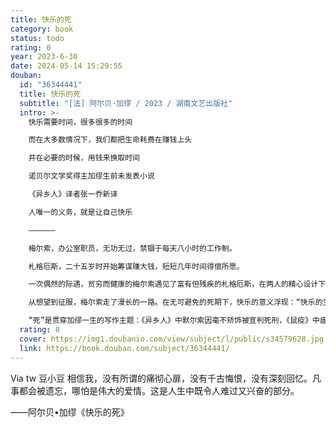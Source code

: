 ```yaml
---
title: 快乐的死
category: book
status: todo
rating: 0
year: 2023-6-30
date: 2024-05-14 15:29:55
douban:
  id: "36344441"
  title: 快乐的死
  subtitle: "[法] 阿尔贝·加缪 / 2023 / 湖南文艺出版社"
  intro: >-
    快乐需要时间，很多很多的时间

    而在大多数情况下，我们都把生命耗费在赚钱上头

    并在必要的时候，用钱来换取时间

    诺贝尔文学奖得主加缪生前未发表小说

    《异乡人》译者张一乔新译

    人唯一的义务，就是让自己快乐

    ——————

    梅尔索，办公室职员，无功无过，禁锢于每天八小时的工作制。

    札格厄斯，二十五岁时开始筹谋赚大钱，短短几年时间得偿所愿。

    一次偶然的际遇，贫穷而健康的梅尔索遇见了富有但残疾的札格厄斯，在两人的精心设计下，梅尔索获得了大笔财富，尝试了不同的生活方式，最后幸福地死去。

    从想望到征服，梅尔索走了漫长的一路。在无可避免的死期下，快乐的意义浮现：“快乐的生活没有所谓长短这回事，你觉得快乐就是快乐，没什么好讨论的，连死亡也不会构成任何阻碍——在那种情况下，死亡只是幸福的一个插曲罢了。”

    “死”是贯穿加缪一生的写作主题：《异乡人》中默尔索因毫不矫饰被宣判死刑，《鼠疫》中瘟疫肆虐全城，《卡利古拉》中暴君任意处死臣民……“加缪曾经也这样表达过身为一个作家，所要表达的东西其实并不多，作家其实会一遍又一遍写同一本书，但这本书的写法每一遍都是不同的。”（一之）《快乐的死》是加缪的首部小说作品，梅尔索的抉择和省思，也预告了加缪日后的其他小说和论述。
  rating: 8
  cover: https://img1.doubanio.com/view/subject/l/public/s34579628.jpg
  link: https://book.douban.com/subject/36344441/
---
```


Via tw 豆小豆 相信我，没有所谓的痛彻心扉，没有千古悔恨，没有深刻回忆。凡事都会被遗忘，哪怕是伟大的爱情。这是人生中既令人难过又兴奋的部分。

——阿尔贝•加缪《快乐的死》
